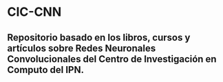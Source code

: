 # CIC-CNN

## Repositorio basado en los libros, cursos y artículos sobre Redes Neuronales Convolucionales del Centro de Investigación en Computo del IPN.
